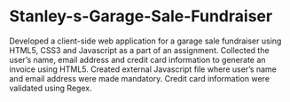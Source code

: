 # Stanley-s-Garage-Sale-Fundraiser
Developed a client-side web application for a garage sale fundraiser using HTML5, CSS3 and Javascript as a part of an assignment. 
Collected the user’s name, email address and credit card information to generate an invoice using HTML5. Created external Javascript file where user’s name and email address were made mandatory.
Credit card information were validated using Regex.
